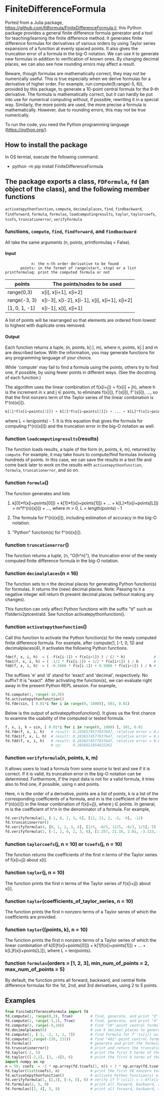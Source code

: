 # FiniteDifferenceFormula

Ported from a Julia package, https://github.com/fdformula/FiniteDifferenceFormula.jl, this
Python package provides a general finite difference formula generator and a tool for
teaching/learning the finite difference method. It generates finite difference formulas
for derivatives of various orders by using Taylor series expansions of a function at evenly
spaced points. It also gives the truncation error of a formula in the big-O notation. We
can use it to generate new formulas in addition to verification of known ones. By changing
decimal places, we can also see how rounding errors may affect a result.

Beware, though formulas are mathematically correct, they may not be numerically useful.
This is true especially when we derive formulas for a derivative of higher order. For
example, run compute(9,range(-5, 6)), provided by this package, to generate a 10-point
central formula for the 9-th derivative. The formula is mathematically correct, but it
can hardly be put into use for numerical computing without, if possible, rewriting it
in a special way. Similarly, the more points are used, the more precise a formula
is mathematically. However, due to rounding errors, this may not be true numerically.

To run the code, you need the Python programming language (https://python.org/).

## How to install the package

In OS termial, execute the following command.

- python -m pip install FiniteDifferenceFormula

## The package exports a class, ```FDFormula```, ```fd``` (an object of the class), and the following member functions

```activatepythonfunction```, ```compute```, ```decimalplaces```, ```find```, ```findbackward```,
```findforward```, ```formula```, ```formulas```, ```loadcomputingresults```, ```taylor```,
```taylorcoefs```, ```tcofs```, ```truncationerror```, ```verifyformula```

### functions, ```compute```, ```find```, ```findforward```, and ```findbackward```

All take the same arguments (n, points, printformulaq = False).

#### Input

```
            n: the n-th order derivative to be found
       points: in the format of range(start, stop) or a list
printformulaq: print the computed formula or not
```

|   points       |   The points/nodes to be used                  |
| -------------- | ---------------------------------------------- |
|  range(0,3)    |   x[i], x[i+1], x[i+2]                         |
|  range(-3, 3)  |   x[i-3], x[i-2], x[i-1], x[i], x[i+1], x[i+2] |
|  [1, 0, 1, -1] |   x[i-1], x[i], x[i+1]                         |

A list of points will be rearranged so that elements are ordered
from lowest to highest with duplicate ones removed.

#### Output

Each function returns a tuple, (n, points, k[:], m), where n, points, k[:] and m are described below.
With the information, you may generate functions for any programming language of your choice.

While 'compute' may fail to find a formula using the points, others try to find one, if possible,
by using fewer points in different ways. (See the docstring of each function.)

The algorithm uses the linear combination of f(x[i+j]) = f(x[i] + jh), where h is the increment
in x and j ∈ points, to eliminate f(x[i]), f'(x[i]), f''(x[i]), ..., so that the first nonzero
term of the Taylor series of the linear combination is f^(n)(x[i]).

```Python
k[1]*f(x[i+points[1]]) + k[2]*f(x[i+points[2]]) + ... + k[L]*f(x[i+points[L]]) = m*f^(n)(x[i]) + ..., m > 0
```

where L = len(points) - 1. It is this equation that gives the formula for computing f^(n)(x[i])
and the truncation error in the big-O notation as well.

### function ```loadcomputingresults```(results)

The function loads results, a tuple of the form (n, points, k, m), returned by ```compute```.
For example, it may take hours to compute/find formulas invloving hundreds of points. In this
case, we can save the results in a text file and come back later to work on the results
with ```activatepythonfunction```, ```formula```, ```truncationerror```, and so on.

### function ```formula```()

The function generates and lists

1. k[0]\*f(x[i+points[0]]) + k[1]\*f(x[i+points[1]]) + ... + k[L]\*f(x[i+points[L]])
= m\*f^(n)(x[i]) + ..., where m > 0, L = length(points) - 1

1. The formula for f^(n)(x[i]), including estimation of accuracy in the big-O notation.

1. "Python" function(s) for f^(n)(x[i]).

### function ```truncationerror```()

The function returns a tuple, (n, "O(h^n)"), the truncation error of the newly computed finite
difference formula in the big-O notation.

### function ```decimalplaces```(n = 16)

The function sets to n the decimal places for generating Python function(s) for formulas. It
returns the (new) decimal places. Note: Passing to it a negative integer will return th
present decimal places (without making any changes).

This function can only affect Python functions with the suffix "d" such as f1stderiv2ptcentrald.
See function activatepythonfunction().

### function ```activatepythonfunction```()

Call this function to activate the Python function(s) for the newly computed finite
difference formula. For example, after compute(1, [-1, 0, 1]) and decimalplaces(4), it activates the
following Python functions.

```Python
fde(f, x, i, h)  = ( -f(x[i-1]) + f(x[i+1]) ) / (2 * h)             # i.e., f1stderiv2ptcentrale
fde1(f, x, i, h) = ( -1/2 * f(x[i-1]) + 1/2 * f(x[i+1]) ) / h       # i.e., f1stderiv2ptcentrale1
fdd(f, x, i, h)  = ( -0.5000 * f(x[i-1]) + 0.5000 * f(x[i+1]) ) / h # i.e., f1stderiv2ptcentrald
```
The suffixes 'e' and 'd' stand for 'exact' and 'decimal', respectively. No suffix? It is "exact".
After activating the function(s), we can evaluate right away in the present Python REPL session. For example,

```Python
fd.compute(1, range(-10,9))
fd.activatepythonfunction()
fd.fde(sin, [ 0.01*i for i in range(0, 1000)], 501, 0.01)
```
Below is the output of activatepythonfunction(). It gives us the first chance to examine the usability
of the computed or tested formula.

```Python
f, x, i, h = sin, [ 0.01*i for i in range(0, 1000) ], 501, 0.01
fd.fde(f, x, i, h)   # result: 0.2836574577837647, relative error = 0.00166666%
fd.fde1(f, x, i, h)  # result: 0.2836574577837647, relative error = 0.00166666%
fd.fdd(f, x, i, h)   # result: 0.2836574577837647, relative error = 0.00166666%
                     # cp:     0.2836621854632262
```

### function ```verifyformula```(n, points, k, m)

It allows users to load a formula from some source to test and see if it is correct. If it is valid,
its truncation error in the big-O notation can be determined. Furthermore, if the input data is not
for a valid formula, it tries also to find one, if possible, using n and points.

Here, n is the order of a derivative, points are a list of points, k is a list of the corresponding
coefficients of a formula, and m is the coefficient of the term f^(n)(x[i]) in the linear
combination of f(x[i+j]), where j ∈ points. In general, m is the coefficient of h^n in the
denominator of a formula. For example,

```Python
fd.verifyformula(2, [-1, 0, 2, 3, 6], [12, 21, 2, -3, -9], -12)
fd.truncationerror()
fd.verifyformula(4, [0, 1, 2, 3, 4], [2/5, -8/5, 12/5, -8/3, 2/5], 5)
fd.verifyformula(2, [-1, 2, 0, 2, 3, 6], [1.257, 21.16, 2.01, -3.123, -9.5], -12)
```

### function ```taylorcoefs```(j, n = 10) or ```tcoefs```(j, n = 10)

The function returns the coefficients of the first n terms of the Taylor series of f(x[i+j])
about x[i].

### function ```taylor```(j, n = 10)

The function prints the first n terms of the Taylor series of f(x[i+j]) about x[i].

### function ```taylor```(coefficients_of_taylor_series, n = 10)

The function prints the first n nonzero terms of a Taylor series of which the coefficients are
provided.

### function ```taylor```((points, k), n = 10)

The function prints the first n nonzero terms of a Taylor series of which the linear combination
of k[0]f(x[i+points[0]]) + k[1]f(x[i+points[1]]) + ... + k[L]f(x[i+points[L]]), where L = len(points).

### function ```formulas```(orders = [1, 2, 3], min_num_of_points = 2, max_num_of_points = 5)

By default, the function prints all forward, backward, and central finite difference formulas for
the 1st, 2nd, and 3rd derivatives, using 2 to 5 points.

## Examples

```Python
from FiniteDifferenceFormula import fd
fd.compute(1, range(0,3), True)        # find, generate, and print "3"-point forward formula for f'(x[i])
fd.compute(2, range(-3,1), True)       # find, generate, and print "4"-point backward formula for f''(x[i])
fd.compute(3, range(-9,10))            # find "19"-point central formula for f'''(x[i])
fd.decimalplaces(6)                    # use 6 decimal places to generate Python functions of computed formulas
fd.compute(2, [-3, -2, 1, 2, 7])       # find formula for f''(x[i]) using points x[i+j], j = -3, -2, 1, 2, and 7
fd.compute(1,range(-230, 231))         # find "461"-point central formula for f'(x[i]). does it exist? run the code!
fd.formula()                           # generate and print the formula computed last time you called compute(...)
fd.truncationerror()                   # print and return the truncation error of the newly computed formula
fd.taylor(-2, 5)                       # print the first 5 terms of the Taylor series of f(x[i-2]) about x[i]
fd.taylor(([-2,1], [3, -4]), 6)        # print the first 6 terms of the Taylor series of 3f(x[i-2]) - 4f(x[i+1])
import numpy as np
n = 50; coefs  = -2 * np.array(fd.tcoefs(1, n)) + 3 * np.array(fd.tcoefs(2, n)) - 4 * np.array(fd.tcoefs(5, n))
fd.taylor(list(coefs), n)              # print the first 50 nonzero terms of the Taylor series of -2f(x[i+1) + 3f(x[i+2]) - 4f(x[i+5])
fd.activatepythonfunction()            # activate Python function(s) of the newly computed formula in present REPL session
fd.verifyformula(1, [2,3], [-4, 5], 6) # verify if f'(x[i]) = (-4f(x[i+2] + 5f(x[i+3)) / (6h) is a valid formula
fd.formulas(2, 5, 9)                   # print all forward, backword, and central formulas for the 2nd derivative, using 5 to 9 points
fd.formulas([2, 4], 5, 9)              # print all forward, backword, and central formulas for the 2nd and 4th derivatives, using 5 to 9 points
```
